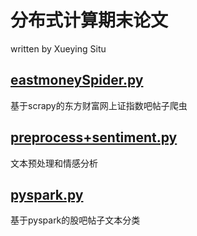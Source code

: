 # 分布式计算期末论文

written by Xueying Situ

## [eastmoneySpider.py](https://github.com/Snowing-ST/distributed_computation/blob/master/final%20homework/eastmoneySpider.py)

基于scrapy的东方财富网上证指数吧帖子爬虫

## [preprocess+sentiment.py](https://github.com/Snowing-ST/distributed_computation/blob/master/final%20homework/preprocess%2Bsentiment.py)

文本预处理和情感分析

## [pyspark.py](https://github.com/Snowing-ST/distributed_computation/blob/master/final%20homework/pyspark.py)

基于pyspark的股吧帖子文本分类



